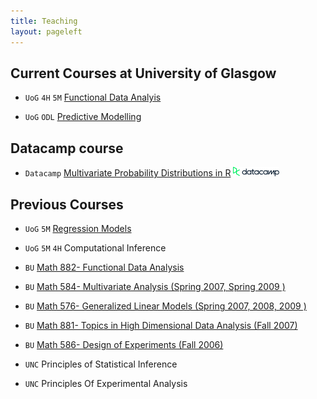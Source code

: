 ```yaml
---
title: Teaching
layout: pageleft
---
```


## Current Courses at University of Glasgow


* `UoG` `4H` `5M` [Functional Data Analyis](https://www.gla.ac.uk/coursecatalogue/course/?code=STATS4073) 
 
* `UoG` `ODL` [Predictive Modelling](https://www.gla.ac.uk/coursecatalogue/course/?code=STATS5076)

## Datacamp course
* `Datacamp` [Multivariate Probability Distributions in R](https://www.datacamp.com/courses/multivariate-probability-distributions-in-r) <img src="assets/images/datacamp.png" alt="drawing" style="height:2ex;"/>

## Previous Courses 

* `UoG` `5M` [Regression Models](https://www.gla.ac.uk/coursecatalogue/course/?code=STATS5025)
* `UoG` `5M` `4H` Computational Inference

* `BU` [Math 882- Functional Data Analysis](http://math.bu.edu/people/sray/teaching/math882/)

* `BU` [Math 584- Multivariate Analysis (Spring 2007, Spring 2009 )](http://math.bu.edu/people/sray/teaching/math584/)

* `BU` [Math 576- Generalized Linear Models (Spring 2007, 2008, 2009 )](http://math.bu.edu/people/sray/teaching/math576/) 

* `BU` [Math 881- Topics in High Dimensional Data Analysis (Fall 2007)](http://math.bu.edu/people/sray/teaching/math881/)

* `BU` [Math 586- Design of Experiments (Fall 2006)](http://math.bu.edu/people/sray/math586/) 




* `UNC` Principles of Statistical Inference 

* `UNC` Principles Of Experimental Analysis